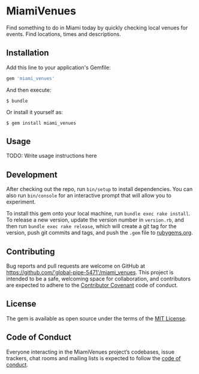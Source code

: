 # MiamiVenues

Find something to do in Miami today by quickly checking local venues for events.  Find locations, times and descriptions.

## Installation

Add this line to your application's Gemfile:

```ruby
gem 'miami_venues'
```

And then execute:

    $ bundle

Or install it yourself as:

    $ gem install miami_venues

## Usage

TODO: Write usage instructions here

## Development

After checking out the repo, run `bin/setup` to install dependencies. You can also run `bin/console` for an interactive prompt that will allow you to experiment.

To install this gem onto your local machine, run `bundle exec rake install`. To release a new version, update the version number in `version.rb`, and then run `bundle exec rake release`, which will create a git tag for the version, push git commits and tags, and push the `.gem` file to [rubygems.org](https://rubygems.org).

## Contributing

Bug reports and pull requests are welcome on GitHub at https://github.com/'global-pipe-5471'/miami_venues. This project is intended to be a safe, welcoming space for collaboration, and contributors are expected to adhere to the [Contributor Covenant](http://contributor-covenant.org) code of conduct.

## License

The gem is available as open source under the terms of the [MIT License](https://opensource.org/licenses/MIT).

## Code of Conduct

Everyone interacting in the MiamiVenues project’s codebases, issue trackers, chat rooms and mailing lists is expected to follow the [code of conduct](https://github.com/'global-pipe-5471'/miami_venues/blob/master/CODE_OF_CONDUCT.md).
